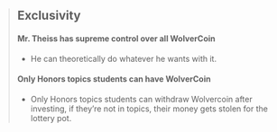 > ## Exclusivity
> #### Mr. Theiss has supreme control over all WolverCoin
> - He can theoretically do whatever he wants with it.
> #### Only Honors topics students can have WolverCoin
> - Only Honors topics students can withdraw Wolvercoin after investing, if they’re not in topics, their money gets stolen for the lottery pot.
